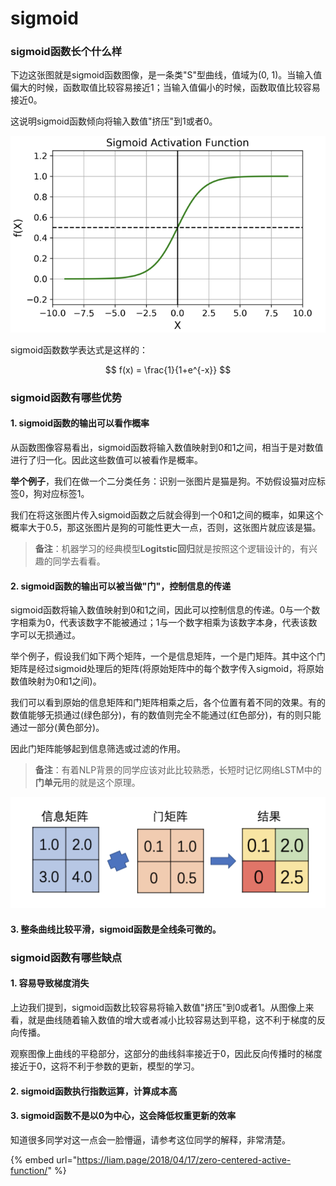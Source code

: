 # sigmoid

### sigmoid函数长个什么样

下边这张图就是sigmoid函数图像，是一条类"S"型曲线，值域为\(0, 1\)。当输入值偏大的时候，函数取值比较容易接近1；当输入值偏小的时候，函数取值比较容易接近0。

这说明sigmoid函数倾向将输入数值"挤压"到1或者0。

![](../../.gitbook/assets/image%20%285%29.png)

sigmoid函数数学表达式是这样的：

$$
f(x) = \frac{1}{1+e^{-x}}
$$

### sigmoid函数有哪些优势

#### 1. sigmoid函数的输出可以看作概率

从函数图像容易看出，sigmoid函数将输入数值映射到0和1之间，相当于是对数值进行了归一化。因此这些数值可以被看作是概率。

**举个例子**，我们在做一个二分类任务：识别一张图片是猫是狗。不妨假设猫对应标签0，狗对应标签1。

我们在将这张图片传入sigmoid函数之后就会得到一个0和1之间的概率，如果这个概率大于0.5，那这张图片是狗的可能性更大一点，否则，这张图片就应该是猫。

> **备注**：机器学习的经典模型**Logitstic回归**就是按照这个逻辑设计的，有兴趣的同学去看看。

#### 2. sigmoid函数的输出可以被当做"门"，控制信息的传递

sigmoid函数将输入数值映射到0和1之间，因此可以控制信息的传递。0与一个数字相乘为0，代表该数字不能被通过；1与一个数字相乘为该数字本身，代表该数字可以无损通过。

举个例子，假设我们如下两个矩阵，一个是信息矩阵，一个是门矩阵。其中这个门矩阵是经过sigmoid处理后的矩阵\(将原始矩阵中的每个数字传入sigmoid，将原始数值映射为0和1之间\)。

我们可以看到原始的信息矩阵和门矩阵相乘之后，各个位置有着不同的效果。有的数值能够无损通过\(绿色部分\)，有的数值则完全不能通过\(红色部分\)，有的则只能通过一部分\(黄色部分\)。

因此门矩阵能够起到信息筛选或过滤的作用。

> **备注**：有着NLP背景的同学应该对此比较熟悉，长短时记忆网络LSTM中的**门单元**用的就是这个原理。

![](../../.gitbook/assets/image%20%287%29.png)

#### 3. 整条曲线比较平滑，sigmoid函数是全线条可微的。

### sigmoid函数有哪些缺点

#### 1. 容易导致梯度消失

上边我们提到，sigmoid函数比较容易将输入数值"挤压"到0或者1。从图像上来看，就是曲线随着输入数值的增大或者减小比较容易达到平稳，这不利于梯度的反向传播。

观察图像上曲线的平稳部分，这部分的曲线斜率接近于0，因此反向传播时的梯度接近于0，这将不利于参数的更新，模型的学习。

#### 2. sigmoid函数执行指数运算，计算成本高

#### 3. sigmoid函数不是以0为中心，这会降低权重更新的效率

知道很多同学对这一点会一脸懵逼，请参考这位同学的解释，非常清楚。

{% embed url="https://liam.page/2018/04/17/zero-centered-active-function/" %}



